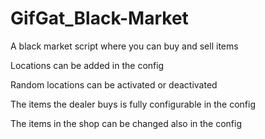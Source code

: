 # GifGat_Black-Market
A black market script where you can buy and sell items 

Locations can be added in the config 

Random locations can be activated or deactivated

The items the dealer buys is fully configurable in the config

The items in the shop can be changed also in the config
